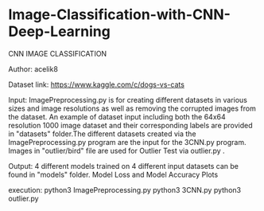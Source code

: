 # Image-Classification-with-CNN-Deep-Learning

CNN IMAGE CLASSIFICATION

Author: acelik8

Dataset link: https://www.kaggle.com/c/dogs-vs-cats

Input: ImagePreprocessing.py is for creating different datasets in
       various sizes and image resolutions as well as removing the 
       corrupted images from the dataset. An example of dataset input
       including both the 64x64 resolution 1000 image dataset and their
       corresponding labels are provided in "datasets" folder.The 
       different datasets created via the ImagePreprocessing.py program
       are the input for the 3CNN.py program. Images in 
       "outlier/bird" file are used for Outlier Test via outlier.py .

Output: 4 different models trained on 4 different input datasets can 
	be found in "models" folder.
        Model Loss and Model Accuracy Plots
	
execution: python3 ImagePreprocessing.py
           python3 3CNN.py
	   python3 outlier.py
